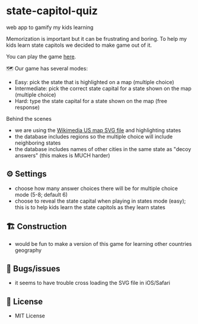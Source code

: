 # state-capitol-quiz
web app to gamify my kids learning

Memorization is important but it can be frustrating and boring. To help my kids learn state capitols we decided to make game out of it.

You can play the game [here](https://nickmmark.github.io/state-capitol-quiz/).

🗺️ Our game has several modes:
* Easy: pick the state that is highlighted on a map (multiple choice)
* Intermediate: pick the correct state capital for a state shown on the map (multiple choice)
* Hard: type the state capital for a state shown on the map (free response)

Behind the scenes
* we are using the [Wikimedia US map SVG file](https://en.m.wikipedia.org/wiki/File:Blank_US_Map_(states_only).svg) and highlighting states
* the database includes regions so the multiple choice will include neighboring states
* the database includes names of other cities in the same state as "decoy answers" (this makes is MUCH harder)

## ⚙️ Settings
* choose how many answer choices there will be for multiple choice mode (5-8; default 6)
* choose to reveal the state capital when playing in states mode (easy); this is to help kids learn the state capitols as they learn states

## 🏗️ Construction
* would be fun to make a version of this game for learning other countries geography

## 🐜 Bugs/issues
* it seems to have trouble cross loading the SVG file in iOS/Safari

## 🪪 License
* MIT License
